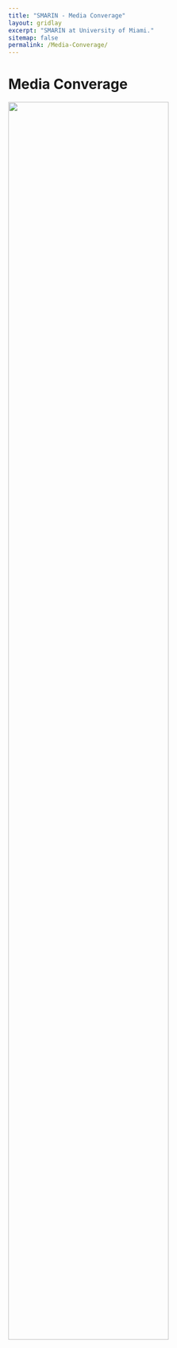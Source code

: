 ```yaml
---
title: "SMARIN - Media Converage"
layout: gridlay
excerpt: "SMARIN at University of Miami."
sitemap: false
permalink: /Media-Converage/
---
```


# Media Converage

<img src="https://SMARIN-LAB.github.io/images/pic/MediaCoverage.jpg" width="80%">
